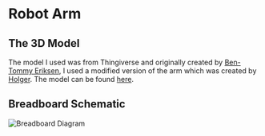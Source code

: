 # Robot Arm

## The 3D Model

The model I used was from Thingiverse and originally created by [Ben-Tommy Eriksen](https://www.thingiverse.com/bentommye/designs), I used a modified version of the arm which was created by [Holger](https://www.thingiverse.com/holgero/designs). The model can be found [here](https://www.thingiverse.com/thing:65081).

## Breadboard Schematic
![Breadboard Diagram](https://user-images.githubusercontent.com/98854432/206560023-63e8ba6e-ce1a-48dd-8d55-10a2c008e15a.png)
